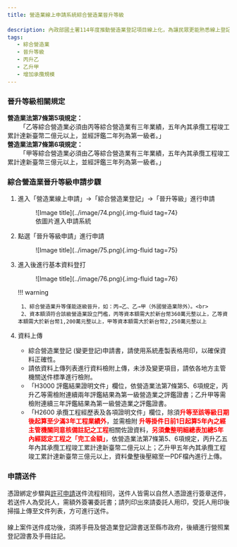 ```yaml
---
title: 營造業線上申請系統綜合營造業晉升等級

description: 內政部國土署114年度推動營造業登記項目線上化，為讓民眾更能熟悉線上登記系統之操作，特此設計此指南網站引導民眾快速熟悉線上操作系統及熟悉線上送件流程。
tags:
   - 綜合營造業
   - 晉升等級
   - 丙升乙
   - 乙升甲
   - 增加承攬規模
---
```


### 晉升等級相關規定

<span style="font-weight:bold;">營造業法第7條第5項規定：</span><br>
&emsp;&emsp;「乙等綜合營造業必須由丙等綜合營造業有三年業績，五年內其承攬工程竣工累計達新臺幣二億元以上，並經評鑑二年列為第一級者。」<br>
<span style="font-weight:bold;">營造業法第7條第6項規定：</span><br>
&emsp;&emsp;「甲等綜合營造業必須由乙等綜合營造業有三年業績，五年內其承攬工程竣工累計達新臺幣三億元以上，並經評鑑三年列為第一級者。」<br>

### 綜合營造業晉升等級申請步驟
1. 進入「營造業線上申請」→「綜合營造業登記」→「晉升等級」進行申請
    <figure markdown="span">
    ![Image title](../image/74.png){.img-fluid tag=74}
    <figcaption>依圖片進入申請系統</figcaption>
    </figure>
2. 點選「晉升等級申請」進行申請
    <figure markdown="span">
    ![Image title](../image/75.png){.img-fluid tag=75}
    </figure>
3. 進入後進行基本資料登打
    <figure markdown="span">
    ![Image title](../image/76.png){.img-fluid tag=76}
    </figure>

    !!! warning

        1、綜合營造業升等僅能逐級晉升，如：丙→乙、乙→甲（外國營造業除外）。<br>
        2、資本額須符合該級營造業設立門檻，丙等資本額需大於新台幣360萬元整以上，乙等資本額需大於新台幣1,200萬元整以上，甲等資本額需大於新台幣2,250萬元整以上

4. 資料上傳
    - 綜合營造業登記 (變更登記)申請書，請使用系統產製表格用印，以確保資料正確性。
    - 請依資料上傳列表進行資料檢附上傳，未涉及變更項目，請依各地方主管機關送件標準進行檢附。
    - 「H3000 評鑑結果證明文件」欄位，依營造業法第7條第5、6項規定，丙升乙等需檢附連續兩年評鑑結果為第一級營造業之評鑑證書；乙升甲等需檢附連續三年評鑑結果為第一級營造業之評鑑證書。
    - 「H2600 承攬工程經歷表及各項證明文件」欄位，除須<span style="color:red; font-weight:bold;">升等至該等級日期後起算至少滿3年工程業績外</span>，並需檢附 <span style="color:red; font-weight:bold;">升等掛件日前1日起算5年內之經主管機關同意核備註記之工程</span>相關佐證資料，<span style="color:red; font-weight:bold;">另須彙整明細總表加總5年內經認定工程之「完工金額」</span>，依營造業法第7條第5、6項規定，丙升乙五年內其承攬工程竣工累計達新臺幣二億元以上；乙升甲五年內其承攬工程竣工累計達新臺幣三億元以上，資料彙整後壓縮至一PDF檔內進行上傳。

### 申請送件
憑證綁定步驟與[許可申請](Contractors_Registration.md)送件流程相同，送件人皆需以自然人憑證進行簽章送件，若送件人為受託人，需額外簽署委託書；請列印出來請委託人用印，受託人用印後掃描上傳至文件列表，方可進行送件。<br>
<br>
線上案件送件成功後，須將手冊及營造業登記證書送至縣市政府，後續進行營照業登記證書及手冊註記。    